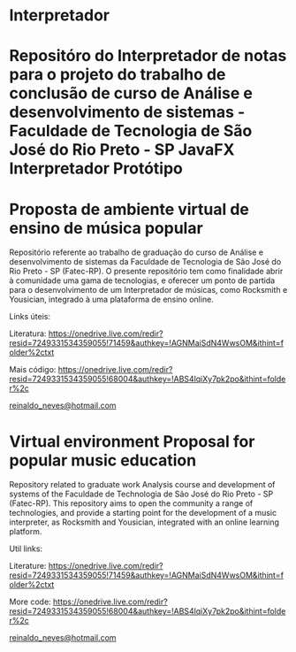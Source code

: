 # Interpretador
Repositóro do Interpretador de notas para o projeto do trabalho de conclusão de curso de Análise e desenvolvimento de sistemas - Faculdade de Tecnologia de São José do Rio Preto - SP
JavaFX Interpretador Protótipo
=============

# Proposta de ambiente virtual de ensino de música popular
Repositório referente ao trabalho de graduação do curso de Análise e desenvolvimento de sistemas da Faculdade de Tecnologia de São José do Rio Preto - SP (Fatec-RP).
O presente repositório tem como finalidade abrir à comunidade uma gama de tecnologias, e oferecer um ponto de partida para o desenvolvimento de um Interpretador de músicas, como Rocksmith e Yousician, integrado à uma plataforma de ensino online.

Links úteis:

Literatura:
https://onedrive.live.com/redir?resid=7249331534359055!71459&authkey=!AGNMaiSdN4WwsOM&ithint=folder%2ctxt

Mais código:
https://onedrive.live.com/redir?resid=7249331534359055!68004&authkey=!ABS4lqiXy7pk2po&ithint=folder%2c


reinaldo_neves@hotmail.com

# Virtual environment Proposal for popular music education
Repository related to graduate work Analysis course and development of systems of the Faculdade de Technologia de São José do Rio Preto - SP (Fatec-RP).
This repository aims to open the community a range of technologies, and provide a starting point for the development of a music interpreter, as Rocksmith and Yousician, integrated with an online learning platform.

Util links:

Literature: 
https://onedrive.live.com/redir?resid=7249331534359055!71459&authkey=!AGNMaiSdN4WwsOM&ithint=folder%2ctxt

More code:
https://onedrive.live.com/redir?resid=7249331534359055!68004&authkey=!ABS4lqiXy7pk2po&ithint=folder%2c

reinaldo_neves@hotmail.com
